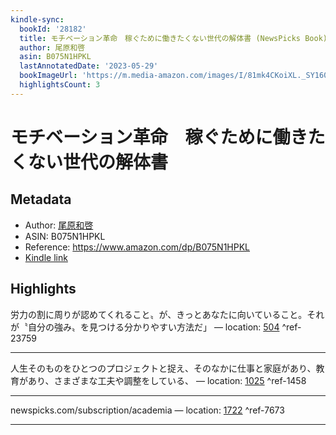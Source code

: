 ```yaml
---
kindle-sync:
  bookId: '28182'
  title: モチベーション革命　稼ぐために働きたくない世代の解体書 (NewsPicks Book)
  author: 尾原和啓
  asin: B075N1HPKL
  lastAnnotatedDate: '2023-05-29'
  bookImageUrl: 'https://m.media-amazon.com/images/I/81mk4CKoiXL._SY160.jpg'
  highlightsCount: 3
---
```

# モチベーション革命　稼ぐために働きたくない世代の解体書
## Metadata
* Author: [尾原和啓](https://www.amazon.comundefined)
* ASIN: B075N1HPKL
* Reference: https://www.amazon.com/dp/B075N1HPKL
* [Kindle link](kindle://book?action=open&asin=B075N1HPKL)

## Highlights
労力の割に周りが認めてくれること〟が、きっとあなたに向いていること。それが〝自分の強み〟を見つける分かりやすい方法だ」 — location: [504](kindle://book?action=open&asin=B075N1HPKL&location=504) ^ref-23759

---
人生そのものをひとつのプロジェクトと捉え、そのなかに仕事と家庭があり、教育があり、さまざまな工夫や調整をしている、 — location: [1025](kindle://book?action=open&asin=B075N1HPKL&location=1025) ^ref-1458

---
newspicks.com/subscription/academia — location: [1722](kindle://book?action=open&asin=B075N1HPKL&location=1722) ^ref-7673

---

